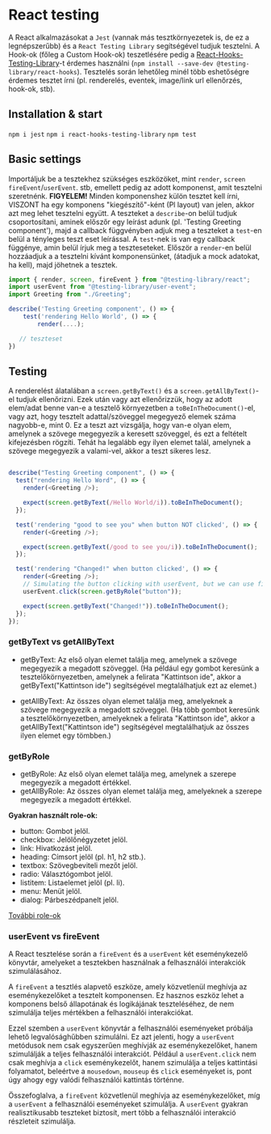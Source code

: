 # React testing

A React alkalmazásokat a `Jest` (vannak más tesztkörnyezetek is, de ez a legnépszerűbb) és a `React Testing Library` segítségével tudjuk tesztelni. A Hook-ok (főleg a Custom Hook-ok) teszetlésére pedig a [React-Hooks-Testing-Library](https://react-hooks-testing-library.com/)-t érdemes használni (`npm install --save-dev @testing-library/react-hooks`).
Tesztelés során lehetőleg minél több eshetőségre érdemes tesztet írni (pl. renderelés, eventek, image/link url ellenőrzés, hook-ok, stb).

## Installation & start

`npm i jest`
`npm i react-hooks-testing-library`
`npm test`

## Basic settings

Importáljuk be a tesztekhez szükséges eszközöket, mint `render`, `screen` `fireEvent`/`userEvent`. stb, emellett pedig az adott komponenst, amit tesztelni szeretnénk. **FIGYELEM!** Minden komponenshez külön tesztet kell írni, VISZONT ha egy komponens "kiegészítő"-ként (Pl layout) van jelen, akkor azt meg lehet tesztelni együtt.
A teszteket a `describe`-on belül tudjuk csoportosítani, aminek előszőr egy leírást adunk (pl. 'Testing Greeting component'), majd a callback függvényben adjuk meg a teszteket a `test`-en belül a tényleges teszt eset leírással. A `test`-nek is van egy callback függénye, amin belül írjuk meg a teszteseteket. Először a `render`-en belül hozzáadjuk a a tesztelni kívánt komponensünket, (átadjuk a mock adatokat, ha kell), majd jöhetnek a tesztek.

```js
import { render, screen, fireEvent } from "@testing-library/react";
import userEvent from "@testing-library/user-event";
import Greeting from "./Greeting";

describe('Testing Greeting component', () => {
    test('rendering Hello World', () => {
        render(....);

   // teszteset
})
```

## Testing

A renderelést álatalában a `screen.getByText()` és a `screen.getAllByText()`-el tudjuk ellenőrizni. Ezek után vagy azt ellenőrizzük, hogy az adott elem/adat benne van-e a tesztelő környezetben a `toBeInTheDocument()`-el, vagy azt, hogy tesztelt adattal/szöveggel megegyező elemek száma nagyobb-e, mint 0. Ez a teszt azt vizsgálja, hogy van-e olyan elem, amelynek a szövege megegyezik a keresett szöveggel, és ezt a feltételt kifejezésben rögzíti. Tehát ha legalább egy ilyen elemet talál, amelynek a szövege megegyezik a valami-vel, akkor a teszt sikeres lesz.

```js

describe("Testing Greeting component", () => {
  test("rendering Hello Word", () => {
    render(<Greeting />);

    expect(screen.getByText(/Hello World/i)).toBeInTheDocument();
  });

  test('rendering "good to see you" when button NOT clicked', () => {
    render(<Greeting />);

    expect(screen.getByText(/good to see you/i)).toBeInTheDocument();
  });

  test('rendering "Changed!" when button clicked', () => {
    render(<Greeting />);
    // Simulating the button clicking with userEvent, but we can use fireEvent too
    userEvent.click(screen.getByRole("button"));

    expect(screen.getByText("Changed!")).toBeInTheDocument();
  });
});

```

### getByText vs getAllByText

- getByText: Az első olyan elemet találja meg, amelynek a szövege megegyezik a megadott szöveggel. (Ha például egy gombot keresünk a tesztelőkörnyezetben, amelynek a felirata "Kattintson ide", akkor a getByText("Kattintson ide") segítségével megtalálhatjuk ezt az elemet.)

- getAllByText: Az összes olyan elemet találja meg, amelyeknek a szövege megegyezik a megadott szöveggel. (Ha több gombot keresünk a tesztelőkörnyezetben, amelyeknek a felirata "Kattintson ide", akkor a getAllByText("Kattintson ide") segítségével megtalálhatjuk az összes ilyen elemet egy tömbben.)

### getByRole

- getByRole: Az első olyan elemet találja meg, amelynek a szerepe megegyezik a megadott értékkel.
- getAllByRole: Az összes olyan elemet találja meg, amelyeknek a szerepe megegyezik a megadott értékkel.

**Gyakran használt role-ok:**

- button: Gombot jelöl.
- checkbox: Jelölőnégyzetet jelöl.
- link: Hivatkozást jelöl.
- heading: Címsort jelöl (pl. h1, h2 stb.).
- textbox: Szövegbeviteli mezőt jelöl.
- radio: Választógombot jelöl.
- listitem: Listaelemet jelöl (pl. li).
- menu: Menüt jelöl.
- dialog: Párbeszédpanelt jelöl.

[További role-ok](https://www.w3.org/TR/html-aria/#docconformance)

### userEvent vs fireEvent

A React tesztelése során a `fireEvent` és a `userEvent` két eseménykezelő könyvtár, amelyeket a tesztekben használnak a felhasználói interakciók szimulálásához.

A `fireEvent` a tesztlés alapvető eszköze, amely közvetlenül meghívja az eseménykezelőket a tesztelt komponensen. Ez hasznos eszköz lehet a komponens belső állapotának és logikájának teszteléséhez, de nem szimulálja teljes mértékben a felhasználói interakciókat.

Ezzel szemben a `userEvent` könyvtár a felhasználói eseményeket próbálja lehető legvalósághűbben szimulálni. Ez azt jelenti, hogy a `userEvent` metódusok nem csak egyszerűen meghívják az eseménykezelőket, hanem szimulálják a teljes felhasználói interakciót. Például a `userEvent.click` nem csak meghívja a `click` eseménykezelőt, hanem szimulálja a teljes kattintási folyamatot, beleértve a `mousedown`, `mouseup` és `click` eseményeket is, pont úgy ahogy egy valódi felhasználói kattintás történne.

Összefoglalva, a `fireEvent` közvetlenül meghívja az eseménykezelőket, míg a `userEvent` a felhasználói eseményeket szimulálja. A `userEvent` gyakran realisztikusabb teszteket biztosít, mert több a felhasználói interakció részleteit szimulálja.
